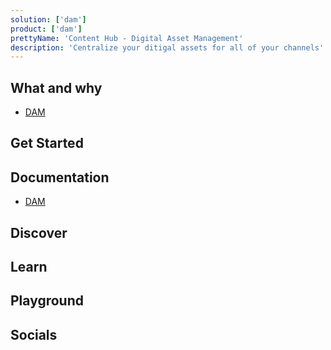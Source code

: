 ```yaml
---
solution: ['dam']
product: ['dam']
prettyName: 'Content Hub - Digital Asset Management'
description: 'Centralize your ditigal assets for all of your channels'
---
```


## What and why

- [DAM](https://www.sitecore.com/products/content-hub/digital-asset-management)

## Get Started

## Documentation

- [DAM](https://docs.stylelabs.com/content/4.0.x/user-documentation/content-user-manual/intro.html)

## Discover

## Learn

## Playground

## Socials
